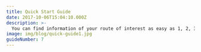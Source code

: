 ```yaml
---
title: Quick Start Guide
date: 2017-10-06T15:04:10.000Z
description: >-
  You can find information of your route of interest as easy as 1, 2, 3 steps in NPMRDS. The first step is to create a route in Route creation tool. Second, you can apply it to pre-designed template where has many graphs and charts showing detail information of your route based on each template's theme. Lastly, you can modify template to fit more into your needs.
image: img/blog/quick-guide1.jpg  
guideNumber: 7
---
```


